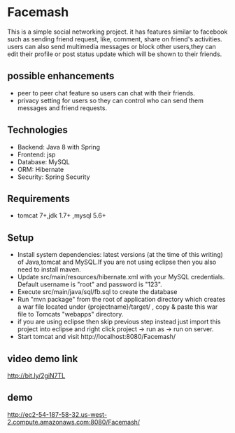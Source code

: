 # Facemash
This is a simple social networking project. it has features similar to facebook such as sending friend request, like, comment, share on friend's activities. users can also send multimedia messages or block other users,they can edit their profile or post status update which will be shown to their friends.

## possible enhancements
* peer to peer chat feature so users can chat with their friends.
* privacy setting for users so they can control who can send them messages and friend requests.

## Technologies
* Backend: Java 8 with Spring
* Frontend: jsp
* Database: MySQL
* ORM: Hibernate
* Security: Spring Security

## Requirements
* tomcat 7+,jdk 1.7+ ,mysql 5.6+

## Setup
* Install system dependencies: latest versions (at the time of this writing) of Java,tomcat and MySQL.If you are not using eclipse
then you also need to install maven.
* Update src/main/resources/hibernate.xml with your MySQL credentials. Default username is "root" and password is "123".
* Execute src/main/java/sql/fb.sql to create the database
* Run "mvn package" from the root of application directory which creates a war file located under {projectname}/target/ ,
  copy & paste this war file to Tomcats "webapps" directory.
* if you are using eclipse then skip previous step instead just import this project into eclipse and right click project -> run as -> run     on server.
* Start tomcat and visit http://localhost:8080/Facemash/

## video demo link
http://bit.ly/2giN7TL

## demo
http://ec2-54-187-58-32.us-west-2.compute.amazonaws.com:8080/Facemash/
